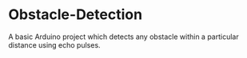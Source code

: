 # Obstacle-Detection
A basic Arduino project which detects any obstacle within a particular distance using echo pulses.
